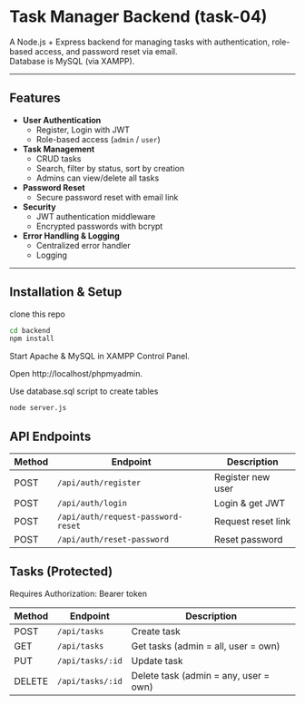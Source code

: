 # Task Manager Backend (task-04)

A Node.js + Express backend for managing tasks with authentication, role-based access, and password reset via email.  
Database is MySQL (via XAMPP).

---

## Features

- **User Authentication**
  - Register, Login with JWT
  - Role-based access (`admin` / `user`)
- **Task Management**
  - CRUD tasks
  - Search, filter by status, sort by creation
  - Admins can view/delete all tasks
- **Password Reset**
  - Secure password reset with email link
- **Security**
  - JWT authentication middleware
  - Encrypted passwords with bcrypt
- **Error Handling & Logging**
  - Centralized error handler
  - Logging

---


## Installation & Setup

clone this repo

```bash
cd backend
npm install

```

Start Apache & MySQL in XAMPP Control Panel.

Open http://localhost/phpmyadmin.

Use database.sql script to create tables

```bash
node server.js

```

## API Endpoints

| Method | Endpoint                           | Description        |
| ------ | ---------------------------------- | ------------------ |
| POST   | `/api/auth/register`               | Register new user  |
| POST   | `/api/auth/login`                  | Login & get JWT    |
| POST   | `/api/auth/request-password-reset` | Request reset link |
| POST   | `/api/auth/reset-password`         | Reset password     |

## Tasks (Protected)

Requires Authorization: Bearer token

| Method | Endpoint         | Description                           |
| ------ | ---------------- | ------------------------------------- |
| POST   | `/api/tasks`     | Create task                           |
| GET    | `/api/tasks`     | Get tasks (admin = all, user = own)   |
| PUT    | `/api/tasks/:id` | Update task                           |
| DELETE | `/api/tasks/:id` | Delete task (admin = any, user = own) |
